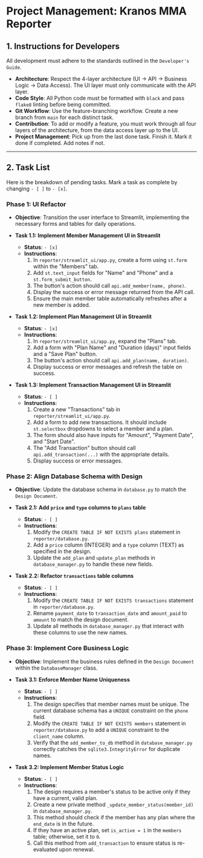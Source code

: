 # Project Management: Kranos MMA Reporter

## 1. Instructions for Developers

All development must adhere to the standards outlined in the `Developer's Guide`.

* **Architecture**: Respect the 4-layer architecture (UI -> API -> Business Logic -> Data Access). The UI layer must only communicate with the API layer.
* **Code Style**: All Python code must be formatted with `black` and pass `flake8` linting before being committed.
* **Git Workflow**: Use the feature-branching workflow. Create a new branch from `main` for each distinct task.
* **Contribution**: To add or modify a feature, you must work through all four layers of the architecture, from the data access layer up to the UI.
* **Project Management**: Pick up from the last done task. Finish it. Mark it done if completed. Add notes if not.

---

## 2. Task List

Here is the breakdown of pending tasks. Mark a task as complete by changing `- [ ]` to `- [x]`.

### Phase 1: UI Refactor

* **Objective**: Transition the user interface to Streamlit, implementing the necessary forms and tables for daily operations.

* **Task 1.1: Implement Member Management UI in Streamlit**
    * **Status**: ` - [x] `
    * **Instructions**:
        1.  In `reporter/streamlit_ui/app.py`, create a form using `st.form` within the "Members" tab.
        2.  Add `st.text_input` fields for "Name" and "Phone" and a `st.form_submit_button`.
        3.  The button's action should call `api.add_member(name, phone)`.
        4.  Display the success or error message returned from the API call.
        5.  Ensure the main member table automatically refreshes after a new member is added.

* **Task 1.2: Implement Plan Management UI in Streamlit**
    * **Status**: ` - [x] `
    * **Instructions**:
        1.  In `reporter/streamlit_ui/app.py`, expand the "Plans" tab.
        2.  Add a form with "Plan Name" and "Duration (days)" input fields and a "Save Plan" button.
        3.  The button's action should call `api.add_plan(name, duration)`.
        4.  Display success or error messages and refresh the table on success.

* **Task 1.3: Implement Transaction Management UI in Streamlit**
    * **Status**: ` - [ ] `
    * **Instructions**:
        1.  Create a new "Transactions" tab in `reporter/streamlit_ui/app.py`.
        2.  Add a form to add new transactions. It should include `st.selectbox` dropdowns to select a member and a plan.
        3.  The form should also have inputs for "Amount", "Payment Date", and "Start Date".
        4.  The "Add Transaction" button should call `api.add_transaction(...)` with the appropriate details.
        5.  Display success or error messages.

### Phase 2: Align Database Schema with Design

* **Objective**: Update the database schema in `database.py` to match the `Design Document`.

* **Task 2.1: Add `price` and `type` columns to `plans` table**
    * **Status**: ` - [ ] `
    * **Instructions**:
        1.  Modify the `CREATE TABLE IF NOT EXISTS plans` statement in `reporter/database.py`.
        2.  Add a `price` column (INTEGER) and a `type` column (TEXT) as specified in the design.
        3.  Update the `add_plan` and `update_plan` methods in `database_manager.py` to handle these new fields.

* **Task 2.2: Refactor `transactions` table columns**
    * **Status**: ` - [ ] `
    * **Instructions**:
        1.  Modify the `CREATE TABLE IF NOT EXISTS transactions` statement in `reporter/database.py`.
        2.  Rename `payment_date` to `transaction_date` and `amount_paid` to `amount` to match the design document.
        3.  Update all methods in `database_manager.py` that interact with these columns to use the new names.

### Phase 3: Implement Core Business Logic

* **Objective**: Implement the business rules defined in the `Design Document` within the `DatabaseManager` class.

* **Task 3.1: Enforce Member Name Uniqueness**
    * **Status**: ` - [ ] `
    * **Instructions**:
        1.  The design specifies that member names must be unique. The current database schema has a `UNIQUE` constraint on the `phone` field.
        2.  Modify the `CREATE TABLE IF NOT EXISTS members` statement in `reporter/database.py` to add a `UNIQUE` constraint to the `client_name` column.
        3.  Verify that the `add_member_to_db` method in `database_manager.py` correctly catches the `sqlite3.IntegrityError` for duplicate names.

* **Task 3.2: Implement Member Status Logic**
    * **Status**: ` - [ ] `
    * **Instructions**:
        1.  The design requires a member's status to be active only if they have a current, valid plan.
        2.  Create a new private method `_update_member_status(member_id)` in `database_manager.py`.
        3.  This method should check if the member has any plan where the `end_date` is in the future.
        4.  If they have an active plan, set `is_active = 1` in the `members` table; otherwise, set it to `0`.
        5.  Call this method from `add_transaction` to ensure status is re-evaluated upon renewal.